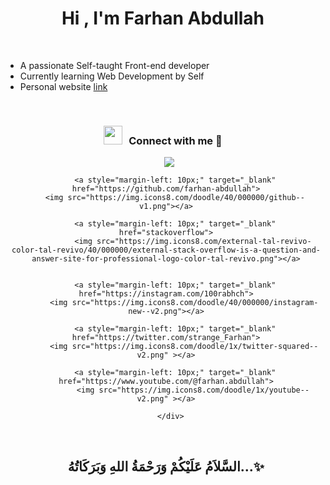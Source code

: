 <h1 align="center"><b>Hi , I'm Farhan Abdullah </b></h1>
  
  <br>

- A passionate Self-taught Front-end developer
- Currently learning Web Development by Self
- Personal website [link](https://www.farhanabdullah.com)

<br/>
<h3 align="center" > <img src="https://media.giphy.com/media/iY8CRBdQXODJSCERIr/giphy.gif" width="30" height="30" style="margin-right: 10px;">Connect with me 🤝 </h3>

<p align="center">

 <div align="center"  class="icons-social" style="margin-left: 10px;">
        <a style="margin-left: 10px;"  target="_blank" href="https://www.linkedin.com/in/farhan-abdullah/">
			<img src="https://img.icons8.com/doodle/40/000000/linkedin--v2.png"></a>
   
        <a style="margin-left: 10px;" target="_blank" href="https://github.com/farhan-abdullah">
		<img src="https://img.icons8.com/doodle/40/000000/github--v1.png"></a>
   
		<a style="margin-left: 10px;" target="_blank" href="stackoverflow">
				<img src="https://img.icons8.com/external-tal-revivo-color-tal-revivo/40/000000/external-stack-overflow-is-a-question-and-answer-site-for-professional-logo-color-tal-revivo.png"></a>
   
	
        <a style="margin-left: 10px;" target="_blank" href="https://instagram.com/100rabhch">
			<img src="https://img.icons8.com/doodle/40/000000/instagram-new--v2.png"></a>
   
		<a style="margin-left: 10px;" target="_blank" href="https://twitter.com/strange_Farhan">
			<img src="https://img.icons8.com/doodle/1x/twitter-squared--v2.png" ></a>
   
		<a style="margin-left: 10px;" target="_blank" href="https://www.youtube.com/@farhan.abdullah">
				<img src="https://img.icons8.com/doodle/1x/youtube--v2.png" ></a>
   
      </div>

</p>

<br>


<div align='center'>

## <b>السَّلاَمُ عَلَيْكُمْ وَرَحْمَةُ اللهِ وَبَرَكَاتُهُ...✨</b>

</div>
